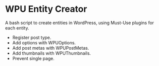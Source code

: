 # WPU Entity Creator

A bash script to create entities in WordPress, using Must-Use plugins for each entity.

* Register post type.
* Add options with WPUOptions.
* Add post metas with WPUPostMetas.
* Add thumbnails with WPUThumbnails.
* Prevent single page.
